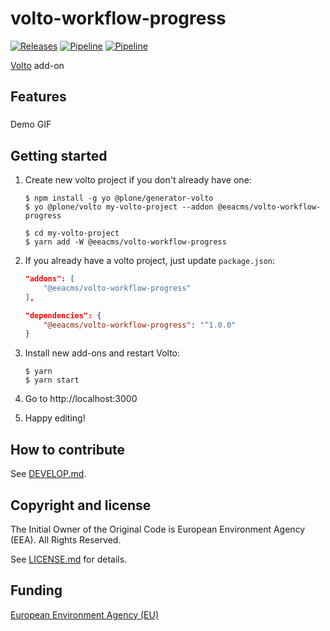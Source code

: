 # volto-workflow-progress
[![Releases](https://img.shields.io/github/v/release/eea/volto-workflow-progress)](https://github.com/eea/volto-workflow-progress/releases)
[![Pipeline](https://ci.eionet.europa.eu/buildStatus/icon?job=volto-addons%2Fvolto-workflow-progress%2Fmaster&subject=master)](https://ci.eionet.europa.eu/view/Github/job/volto-addons/job/volto-workflow-progress/job/master/display/redirect)
[![Pipeline](https://ci.eionet.europa.eu/buildStatus/icon?job=volto-addons%2Fvolto-workflow-progress%2Fdevelop&subject=develop)](https://ci.eionet.europa.eu/view/Github/job/volto-addons/job/volto-workflow-progress/job/develop/display/redirect)

[Volto](https://github.com/plone/volto) add-on

## Features

###

Demo GIF

## Getting started

1. Create new volto project if you don't already have one:

   ```
   $ npm install -g yo @plone/generator-volto
   $ yo @plone/volto my-volto-project --addon @eeacms/volto-workflow-progress

   $ cd my-volto-project
   $ yarn add -W @eeacms/volto-workflow-progress
   ```

1. If you already have a volto project, just update `package.json`:

   ```JSON
   "addons": [
       "@eeacms/volto-workflow-progress"
   ],

   "dependencies": {
       "@eeacms/volto-workflow-progress": "^1.0.0"
   }
   ```

1. Install new add-ons and restart Volto:

   ```
   $ yarn
   $ yarn start
   ```

1. Go to http://localhost:3000

1. Happy editing!

## How to contribute

See [DEVELOP.md](https://github.com/eea/volto-workflow-progress/blob/master/DEVELOP.md).

## Copyright and license

The Initial Owner of the Original Code is European Environment Agency (EEA).
All Rights Reserved.

See [LICENSE.md](https://github.com/eea/volto-workflow-progress/blob/master/LICENSE.md) for details.

## Funding

[European Environment Agency (EU)](http://eea.europa.eu)
